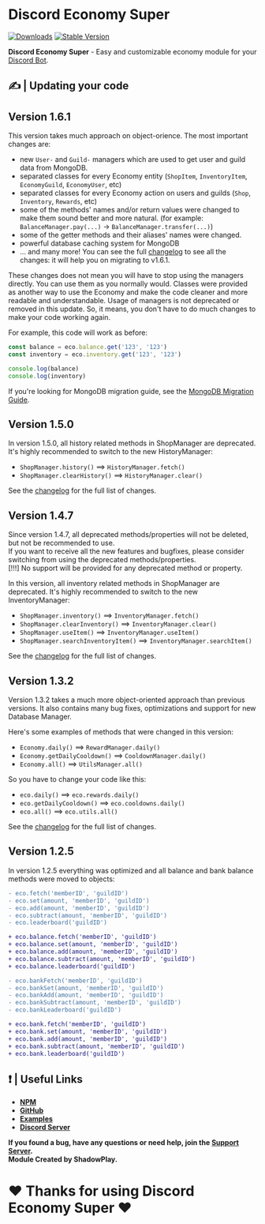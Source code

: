 # Discord Economy Super

[![Downloads](https://img.shields.io/npm/dt/discord-economy-super?style=for-the-badge)](https://www.npmjs.com/package/discord-economy-super)
[![Stable Version](https://img.shields.io/npm/v/discord-economy-super?style=for-the-badge)](https://www.npmjs.com/package/discord-economy-super)

<b>Discord Economy Super</b> - Easy and customizable economy module for your [Discord Bot](https://discord.js.org/#/).

## ✍ | Updating your code

## Version 1.6.1

This version takes much approach on object-orience. The most important changes are:

- new `User-` and `Guild-` managers which are used to get user and guild data from MongoDB.
- separated classes for every Economy entity (`ShopItem`, `InventoryItem`, `EconomyGuild`, `EconomyUser`, etc)
- separated classes for every Economy action on users and guilds (`Shop`, `Inventory`, `Rewards`, etc)
- some of the methods' names and/or return values were changed to make them sound better and more natural. (for example: `BalanceManager.pay(...)` → `BalanceManager.transfer(...)`)
- some of the getter methods and their aliases' names were changed.
- powerful database caching system for MongoDB
- ... and many more! You can see the full [changelog](https://des-docs.js.org/#/docs/main/1.7.4/general/changelog) to see all the changes: it will help you on migrating to v1.6.1.

These changes does not mean you will have to stop using the managers directly. You can use them as you normally would. Classes were provided as another way to use the Economy and make the code cleaner and more readable and understandable. Usage of managers is not deprecated or removed in this update. So, it means, you don't have to do much changes to make your code working again. 

For example, this code will work as before:
```js
const balance = eco.balance.get('123', '123')
const inventory = eco.inventory.get('123', '123')

console.log(balance)
console.log(inventory)
```

If you're looking for MongoDB migration guide, see the [MongoDB Migration Guide](https://des-docs.js.org/#/docs/main/1.7.4/general/migrating-to-mongo).

## Version 1.5.0

In version 1.5.0, all history related methods in ShopManager are deprecated.
It's highly recommended to switch to the new HistoryManager:

- `ShopManager.history()` ==> `HistoryManager.fetch()`
- `ShopManager.clearHistory()` ==> `HistoryManager.clear()`

See the [changelog](https://des-docs.js.org/#/docs/main/1.5.2general/changelog) for the full list of changes.

## Version 1.4.7

Since version 1.4.7, all deprecated methods/properties will not be deleted, but not be recommended to use.<br>
If you want to receive all the new features and bugfixes, please consider switching from using the deprecated methods/properties.<br>
[!!!] No support will be provided for any deprecated method or property.

In this version, all inventory related methods in ShopManager are deprecated.
It's highly recommended to switch to the new InventoryManager:

- `ShopManager.inventory()` ==> `InventoryManager.fetch()`
- `ShopManager.clearInventory()` ==> `InventoryManager.clear()`
- `ShopManager.useItem()` ==> `InventoryManager.useItem()`
- `ShopManager.searchInventoryItem()` ==> `InventoryManager.searchItem()`

See the [changelog](https://des-docs.js.org/#/docs/main/1.4.7/general/changelog) for the full list of changes.

## Version 1.3.2

Version 1.3.2 takes a much more object-oriented approach than previous versions. It also contains many bug fixes, optimizations and support for new Database Manager.

Here's some examples of methods that were changed in this version:

- `Economy.daily()` ==> `RewardManager.daily()`
- `Economy.getDailyCooldown()` ==> `CooldownManager.daily()`
- `Economy.all()` ==> `UtilsManager.all()`
  <br>

So you have to change your code like this:

- `eco.daily()` ==> `eco.rewards.daily()`
- `eco.getDailyCooldown()` ==> `eco.cooldowns.daily()`
- `eco.all()` ==> `eco.utils.all()`

See the [changelog](https://des-docs.js.org/#/docs/main/1.3.2/general/changelog) for the full list of changes.

## Version 1.2.5

In version 1.2.5 everything was optimized and all balance and bank balance methods were moved to objects:

```diff
- eco.fetch('memberID', 'guildID')
- eco.set(amount, 'memberID', 'guildID')
- eco.add(amount, 'memberID', 'guildID')
- eco.subtract(amount, 'memberID', 'guildID')
- eco.leaderboard('guildID')

+ eco.balance.fetch('memberID', 'guildID')
+ eco.balance.set(amount, 'memberID', 'guildID')
+ eco.balance.add(amount, 'memberID', 'guildID')
+ eco.balance.subtract(amount, 'memberID', 'guildID')
+ eco.balance.leaderboard('guildID')

- eco.bankFetch('memberID', 'guildID')
- eco.bankSet(amount, 'memberID', 'guildID')
- eco.bankAdd(amount, 'memberID', 'guildID')
- eco.bankSubtract(amount, 'memberID', 'guildID')
- eco.bankLeaderboard('guildID')

+ eco.bank.fetch('memberID', 'guildID')
+ eco.bank.set(amount, 'memberID', 'guildID')
+ eco.bank.add(amount, 'memberID', 'guildID')
+ eco.bank.subtract(amount, 'memberID', 'guildID')
+ eco.bank.leaderboard('guildID')
```

## ❗ | Useful Links

<ul>
<li><b><a href = "https://www.npmjs.com/package/discord-economy-super">NPM</a></b></li>
<li><b><a href = "https://github.com/shadowplay1/discord-economy-super">GitHub</a></b></li>
<li><b><a href = "https://github.com/shadowplay1/discord-economy-super/tree/main/examples">Examples</a></b></li>
<li><b><a href = "https://discord.gg/4pWKq8vUnb">Discord Server</a></b></li>
</ul>
<b>If you found a bug, have any questions or need help, join the <a href = "https://discord.gg/4pWKq8vUnb">Support Server</a>.</b>
<br>
<b>Module Created by ShadowPlay.</b>

# ❤️ Thanks for using Discord Economy Super ❤️
